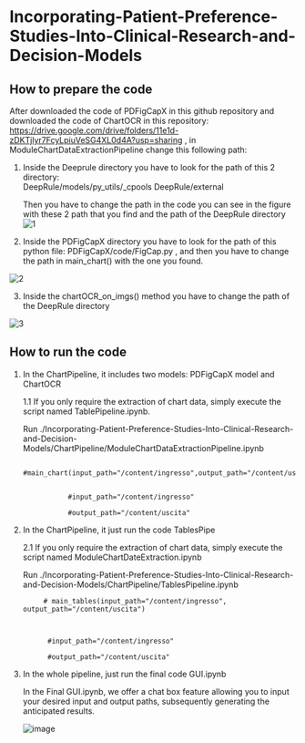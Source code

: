 # Incorporating-Patient-Preference-Studies-Into-Clinical-Research-and-Decision-Models

## How to prepare the code
After downloaded the code of PDFigCapX in this github repository and downloaded the code of ChartOCR in this repository: https://drive.google.com/drive/folders/11e1d-zDKTjlyr7FcyLpiuVeSG4XL0d4A?usp=sharing      , in ModuleChartDataExtractionPipeline change this following path:

 
1. Inside the Deeprule directory you have to look for the path of this 2 directory:  
      DeepRule/models/py_utils/_cpools
      DeepRule/external

   Then you have to change the path in the code you can see in the figure with these 2 path that you find and the path of the DeepRule directory
   ![1](https://github.com/Guo-SY/Incorporating-Patient-Preference-Studies-Into-Clinical-Research-and-Decision-Models/assets/33226736/74ab38b7-19da-497a-8871-fbbaf9e7f996)

2. Inside the PDFigCapX directory you have to look for the path of this python file: PDFigCapX/code/FigCap.py , and then you have to change the path in main_chart() with the one you found.

![2](https://github.com/Guo-SY/Incorporating-Patient-Preference-Studies-Into-Clinical-Research-and-Decision-Models/assets/33226736/a682e47e-f574-46c8-8bb1-855ed986fc56)

3. Inside the chartOCR_on_imgs() method you have to change the path of the DeepRule directory

![3](https://github.com/Guo-SY/Incorporating-Patient-Preference-Studies-Into-Clinical-Research-and-Decision-Models/assets/33226736/6f19b4bc-c575-48db-b357-402d11f85baa)



## How to run the code


1. In the ChartPipeline, it includes two models: PDFigCapX model and ChartOCR



      1.1 If you only require the extraction of chart data, simply execute the script named TablePipeline.ipynb.


   Run ./Incorporating-Patient-Preference-Studies-Into-Clinical-Research-and-Decision-Models/ChartPipeline/ModuleChartDataExtractionPipeline.ipynb


                  #main_chart(input_path="/content/ingresso",output_path="/content/uscita")
            
            
                  #input_path="/content/ingresso"
            
                  #output_path="/content/uscita"


  


3. In the ChartPipeline, it just run the code TablesPipe
   

     2.1 If you only require the extraction of chart data, simply execute the script named ModuleChartDateExtraction.ipynb

     Run ./Incorporating-Patient-Preference-Studies-Into-Clinical-Research-and-Decision-Models/ChartPipeline/TablesPipeline.ipynb

            # main_tables(input_path="/content/ingresso", output_path="/content/uscita")



             #input_path="/content/ingresso"
            
             #output_path="/content/uscita"



4. In the whole pipeline, just run the final code GUI.ipynb


      In the Final GUI.ipynb, we offer a chat box feature allowing you to input your desired input and output paths, subsequently generating the anticipated results.
   
      ![image](https://github.com/Guo-SY/Incorporating-Patient-Preference-Studies-Into-Clinical-Research-and-Decision-Models/assets/95298812/5e546c75-2087-4c9e-b169-9adc6770bb94)
   

   
